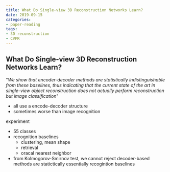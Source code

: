 ```yaml
---
title: What Do Single-view 3D Reconstruction Networks Learn?
date: 2019-09-15
categories:
- paper-reading
tags:
- 3D reconstruction
- CVPR
---
```


## What Do Single-view 3D Reconstruction Networks Learn?


"*We show that encoder-decoder methods are statistically indistinguishable from these baselines, thus indicating that the current state of the art in single-view object reconstruction does not actually perform reconstruction but image classification*"
- all use a encode-decoder structure
- sometimes worse than image recognition

experiment
- 55 classes
- recognition baselines
    - clustering, mean shape
    - retrieval
    - oracal nearest neighbor
- from Kolmogorov-Smirnov test, we cannot reject decoder-based methods are statictically essentially recogintion baselines
